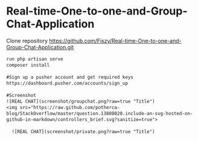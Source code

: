 # Real-time-One-to-one-and-Group-Chat-Application

Clone repository https://github.com/Fiszy/Real-time-One-to-one-and-Group-Chat-Application.git


    run php artisan serve
    composer install
    
    #Sign up a pusher account and get required keys
    https://dashboard.pusher.com/accounts/sign_up
    
    #Screenshot
    ![REAL CHAT](screenshot/groupchat.png?raw=true "Title")
    <img src="https://raw.github.com/potherca-blog/StackOverflow/master/question.13808020.include-an-svg-hosted-on-github-in-markdown/controllers_brief.svg?sanitize=true">
    
      ![REAL CHAT](screenshot/private.png?raw=true "Title")
    
    
